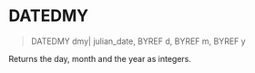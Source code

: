 # DATEDMY

> DATEDMY dmy| julian_date, BYREF d, BYREF m, BYREF y

Returns the day, month and the year as integers.


